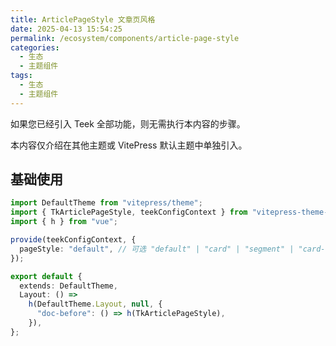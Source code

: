 ```yaml
---
title: ArticlePageStyle 文章页风格
date: 2025-04-13 15:54:25
permalink: /ecosystem/components/article-page-style
categories:
  - 生态
  - 主题组件
tags:
  - 生态
  - 主题组件
---
```


如果您已经引入 Teek 全部功能，则无需执行本内容的步骤。

本内容仅介绍在其他主题或 VitePress 默认主题中单独引入。

## 基础使用

```ts
import DefaultTheme from "vitepress/theme";
import { TkArticlePageStyle, teekConfigContext } from "vitepress-theme-teek";
import { h } from "vue";

provide(teekConfigContext, {
  pageStyle: "default", // 可选 "default" | "card" | "segment" | "card-nav" | "segment-nav"，默认为 "default"
});

export default {
  extends: DefaultTheme,
  Layout: () =>
    h(DefaultTheme.Layout, null, {
      "doc-before": () => h(TkArticlePageStyle),
    }),
};
```
